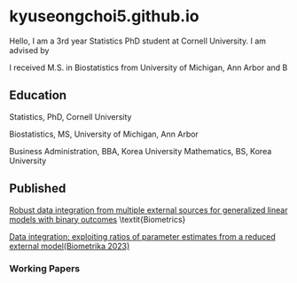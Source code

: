 # kyuseongchoi5.github.io

Hello, I am a 3rd year Statistics PhD student at Cornell University. I am advised by 

I received M.S. in Biostatistics from University of Michigan, Ann Arbor and B


## Education

Statistics, PhD, Cornell University

Biostatistics, MS, University of Michigan, Ann Arbor

Business Administration, BBA, Korea University
Mathematics, BS, Korea University

## Published

[Robust data integration from multiple external sources for generalized linear models with binary outcomes](https://academic.oup.com/biometrics/article/80/1/ujad005/7609159)
\textit{Biometrics} 

[Data integration: exploiting ratios of parameter estimates from a reduced external model(Biometrika 2023)](https://academic.oup.com/biomet/article-abstract/110/1/119/6567343)


### Working Papers

